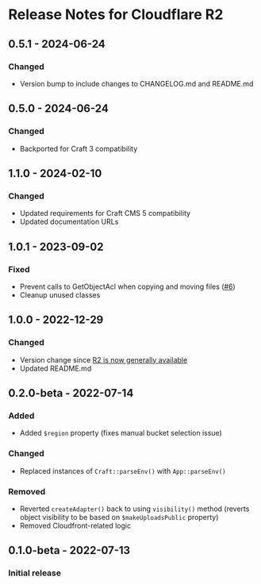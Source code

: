 # Release Notes for Cloudflare R2

## 0.5.1 - 2024-06-24

### Changed
- Version bump to include changes to CHANGELOG.md and README.md

## 0.5.0 - 2024-06-24

### Changed
- Backported for Craft 3 compatibility

## 1.1.0 - 2024-02-10

### Changed
- Updated requirements for Craft CMS 5 compatibility
- Updated documentation URLs

## 1.0.1 - 2023-09-02

### Fixed
- Prevent calls to GetObjectAcl when copying and moving files ([#6](https://github.com/jrrdnx/craft-cloudflare-r2/issues/6))
- Cleanup unused classes

## 1.0.0 - 2022-12-29

### Changed
- Version change since [R2 is now generally available](https://blog.cloudflare.com/r2-ga/)
- Updated README.md

## 0.2.0-beta - 2022-07-14

### Added
- Added `$region` property (fixes manual bucket selection issue)

### Changed
- Replaced instances of `Craft::parseEnv()` with `App::parseEnv()`

### Removed
- Reverted `createAdapter()` back to using `visibility()` method (reverts object visibility to be based on `$makeUploadsPublic` property)
- Removed Cloudfront-related logic

## 0.1.0-beta - 2022-07-13

### Initial release
